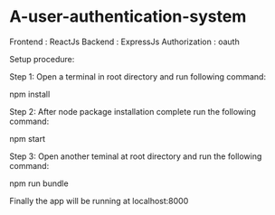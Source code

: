 # A-user-authentication-system
Frontend : ReactJs
Backend : ExpressJs
Authorization : oauth



Setup procedure:

Step 1:
Open a terminal in root directory and run following command:

npm install

Step 2:
After node package installation complete run the following command:

npm start

Step 3: 
Open another teminal at root directory and run the following command:

npm run bundle

Finally the app will be running at localhost:8000

